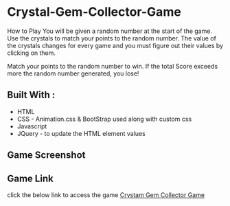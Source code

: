 # Crystal-Gem-Collector-Game
How to Play
You will be given a random number at the start of the game. Use the crystals to match your points to the random number. The value of the crystals changes for every game and you must figure out their values by clicking on them.

Match your points to the random number to win. If the total Score exceeds more the random number generated, you lose!

## Built With : 
* HTML 
* CSS - Animation.css & BootStrap used along with custom css 
* Javascript 
* JQuery - to update the HTML element values 

## Game Screenshot 

## Game Link 
click the below link to access the game 
<a href="#">Crystam Gem Collector Game</a> 
